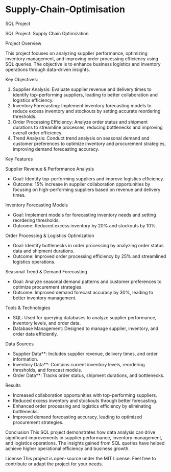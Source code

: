 # Supply-Chain-Optimisation
SQL Project

SQL Project: Supply Chain Optimization

Project Overview

This project focuses on analyzing supplier performance, optimizing inventory management, and improving order processing efficiency using SQL queries. The objective is to enhance business logistics and inventory operations through data-driven insights.

Key Objectives:
1. Supplier Analysis: Evaluate supplier revenue and delivery times to identify top-performing suppliers, leading to better collaboration and logistics efficiency.
2. Inventory Forecasting: Implement inventory forecasting models to reduce excess inventory and stockouts by setting accurate reordering thresholds.
3. Order Processing Efficiency: Analyze order status and shipment durations to streamline processes, reducing bottlenecks and improving overall order efficiency.
4. Trend Analysis: Conduct trend analysis on seasonal demand and customer preferences to optimize inventory and procurement strategies, improving demand forecasting accuracy.

Key Features

Supplier Revenue & Performance Analysis
- Goal: Identify top-performing suppliers and improve logistics efficiency.
- Outcome: 15% increase in supplier collaboration opportunities by focusing on high-performing suppliers based on revenue and delivery times.

Inventory Forecasting Models
- Goal: Implement models for forecasting inventory needs and setting reordering thresholds.
- Outcome: Reduced excess inventory by 20% and stockouts by 10%.

Order Processing & Logistics Optimization
- Goal: Identify bottlenecks in order processing by analyzing order status data and shipment durations.
- Outcome: Improved order processing efficiency by 25% and streamlined logistics operations.

Seasonal Trend & Demand Forecasting
- Goal: Analyze seasonal demand patterns and customer preferences to optimize procurement strategies.
- Outcome: Improved demand forecast accuracy by 30%, leading to better inventory management.

Tools & Technologies
- SQL: Used for querying databases to analyze supplier performance, inventory levels, and order data.
- Database Management: Designed to manage supplier, inventory, and order data efficiently.


Data Sources
- Supplier Data**: Includes supplier revenue, delivery times, and order information.
- Inventory Data**: Contains current inventory levels, reordering thresholds, and forecast models.
- Order Data**: Tracks order status, shipment durations, and bottlenecks.

Results
- Increased collaboration opportunities with top-performing suppliers.
- Reduced excess inventory and stockouts through better forecasting.
- Enhanced order processing and logistics efficiency by eliminating bottlenecks.
- Improved demand forecasting accuracy, leading to optimized procurement strategies.

Conclusion
This SQL project demonstrates how data analysis can drive significant improvements in supplier performance, inventory management, and logistics operations. The insights gained from SQL queries have helped achieve higher operational efficiency and business growth.

License
This project is open-source under the MIT License. Feel free to contribute or adapt the project for your needs.
